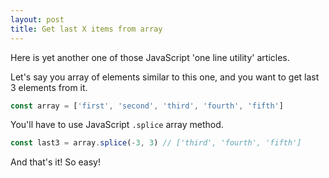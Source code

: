 ```yaml
---
layout: post
title: Get last X items from array
---
```


Here is yet another one of those JavaScript 'one line utility' articles.

Let's say you array of elements similar to this one, and you want to get last 3 elements from it.

```js
const array = ['first', 'second', 'third', 'fourth', 'fifth']
```

You'll have to use JavaScript `.splice` array method.

```js
const last3 = array.splice(-3, 3) // ['third', 'fourth', 'fifth']
```

And that's it! So easy!
